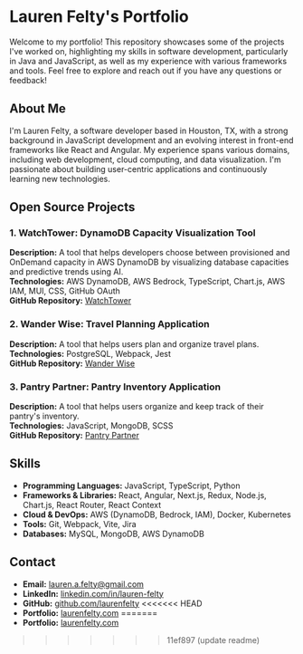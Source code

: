 # Lauren Felty's Portfolio

Welcome to my portfolio! This repository showcases some of the projects I've worked on, highlighting my skills in software development, particularly in Java and JavaScript, as well as my experience with various frameworks and tools. Feel free to explore and reach out if you have any questions or feedback!

## About Me

I'm Lauren Felty, a software developer based in Houston, TX, with a strong background in JavaScript development and an evolving interest in front-end frameworks like React and Angular. My experience spans various domains, including web development, cloud computing, and data visualization. I'm passionate about building user-centric applications and continuously learning new technologies.

## Open Source Projects

### 1. **WatchTower: DynamoDB Capacity Visualization Tool**

**Description:** A tool that helps developers choose between provisioned and OnDemand capacity in AWS DynamoDB by visualizing database capacities and predictive trends using AI.  
**Technologies:** AWS DynamoDB, AWS Bedrock, TypeScript, Chart.js, AWS IAM, MUI, CSS, GitHub OAuth  
**GitHub Repository:** [WatchTower](https://github.com/oslabs-beta/watchtower)

### 2. **Wander Wise: Travel Planning Application**

**Description:** A tool that helps users plan and organize travel plans.  
**Technologies:** PostgreSQL, Webpack, Jest  
**GitHub Repository:** [Wander Wise]()

### 3. **Pantry Partner: Pantry Inventory Application**

**Description:** A tool that helps users organize and keep track of their pantry's inventory.  
**Technologies:** JavaScript, MongoDB, SCSS  
**GitHub Repository:** [Pantry Partner]()

## Skills

- **Programming Languages:** JavaScript, TypeScript, Python
- **Frameworks & Libraries:** React, Angular, Next.js, Redux, Node.js, Chart.js, React Router, React Context
- **Cloud & DevOps:** AWS (DynamoDB, Bedrock, IAM), Docker, Kubernetes
- **Tools:** Git, Webpack, Vite, Jira
- **Databases:** MySQL, MongoDB, AWS DynamoDB

## Contact

- **Email:** [lauren.a.felty@gmail.com](mailto:lauren.a.felty@gmail.com)
- **LinkedIn:** [linkedin.com/in/lauren-felty](https://www.linkedin.com/in/lauren-felty)
- **GitHub:** [github.com/laurenfelty](https://www.github.com/laurenfelty)
<<<<<<< HEAD
- **Portfolio:** [laurenfelty.com](https://www.laurenfelty.com)
=======
- **Portfolio:** [laurenfelty.com](https://www.laurenfelty.com)
>>>>>>> 11ef897 (update readme)
